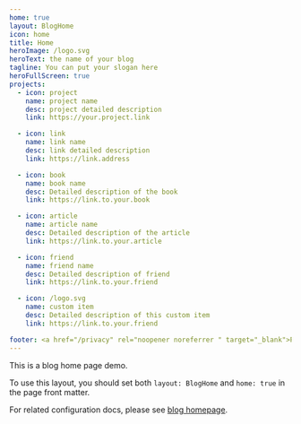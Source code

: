 ```yaml
---
home: true
layout: BlogHome
icon: home
title: Home
heroImage: /logo.svg
heroText: the name of your blog
tagline: You can put your slogan here
heroFullScreen: true
projects:
  - icon: project
    name: project name
    desc: project detailed description
    link: https://your.project.link

  - icon: link
    name: link name
    desc: link detailed description
    link: https://link.address

  - icon: book
    name: book name
    desc: Detailed description of the book
    link: https://link.to.your.book

  - icon: article
    name: article name
    desc: Detailed description of the article
    link: https://link.to.your.article

  - icon: friend
    name: friend name
    desc: Detailed description of friend
    link: https://link.to.your.friend

  - icon: /logo.svg
    name: custom item
    desc: Detailed description of this custom item
    link: https://link.to.your.friend

footer: <a href="/privacy" rel="noopener noreferrer " target="_blank">Privacy</a> |  <a href="/intro" rel="noopener noreferrer " target="_blank">About</a> | <a href="mailto:agisnuryanto@outlook.co.id" rel="noopener noreferrer " target="_blank">Contact</a><br>Licensed Under <a href="https://github.com/vuepress-theme-hope/vuepress-theme-hope/blob/main/LICENSE" rel="noopener noreferrer " target="_blank">MIT License</a>
---
```


This is a blog home page demo.

To use this layout, you should set both `layout: BlogHome` and `home: true` in the page front matter.

For related configuration docs, please see [blog homepage](https://theme-hope.vuejs.vuepress/guide/blog/home/).
